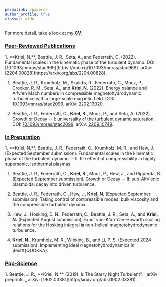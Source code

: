 ```yaml
---
permalink: /papers/
author_profile: true
classes: wide
---
```


For more detail, take a look at my [**CV**](/assets/CV.pdf).

<h3><u>
	Peer-Reviewed Publications
</u> </h3>
1. **Kriel, N.**, Beattie, J. R., Seta, A., and Federrath, C. (2022). Fundamental scales in the kinematic phase of the turbulent dynamo. DOI: [10.1093/mnras/stac969](https://doi.org/10.1093/mnras/stac969). arXiv: [2204.00828](https://arxiv.org/abs/2204.00828).

1. Beattie, J. R., Krumholz, M., Skalidis, R., Federrath, C., Mocz, P., Crocker, R. M., Seta, A., and **Kriel, N.** (2022). Energy balance and Alfv\'en Mach numbers in compressible magnetohydrodynamic turbulence with a large-scale magnetic field. DOI: [10.1093/mnras/stac2099](https://doi.org/10.1093/mnras/stac2099). arXiv: [2202.13020](https://arxiv.org/abs/2202.13020).

1. Beattie, J. R., Federrath, C., **Kriel, N.**, Mocz, P., and Seta, A. (2022). Growth or Decay -- I: universality of the turbulent dynamo saturation. DOI: [10.1093/mnras/stac2099](https://doi.org/10.1093/mnras/stac2099). arXiv: [2209.10749](https://arxiv.org/abs/2209.10749).


<h3><u>
	In Preparation
</u> </h3>
1. **Kriel, N.**, Beattie, J. R., Federrath, C., Krumholz, M. R., and Hew, J. (Expected September submission). Fundamental scales in the kinematic phase of the turbulent dynamo -- II: the effect of compressibility in highly supersonic, isothermal plasmas.
        
1. Beattie, J. R., Federrath, C., **Kriel, N.**, Mocz, P., Hew, J., and Ripperda, B. (Expected September submission). Growth or Decay -- II: sub-Alfv\'enic plasmoidal decay into driven turbulence.

1. Beattie, J. R., Federrath, C., Hew, J., **Kriel, N.** (Expected September submission). Taking control of compressible modes: bulk viscosity and the compressible turbulent dynamo.

1. Hew, J., Hosking, D. N., Federrath, C., Beattie, J. R., Seta, A., and **Kriel, N.** (Expected August submission). Exact von-K\'arm\'an-Howarth scaling relations for the Hosking integral in non-helical magnetohydrodynamic turbulence.

1. **Kriel, N.**, Krumholz, M. R., Wibking, B., and Li, P. S. (Expected 2024 submission). Implementing ideal magnetohydrodynamics in \texttt{QUOKKA}.

<h3><u>
	Pop-Science
</u> </h3>
1. Beattie, J. R., **Kriel, N.** (2019). Is The Starry Night Turbulent?. _arXiv preprints._ arXiv: [1902.03381](http://arxiv.org/abs/1902.03381).

